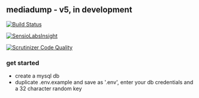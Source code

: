 ## mediadump - v5, in development

[![Build Status](https://travis-ci.org/samthomson/mediadump.svg?branch=v5)](https://travis-ci.org/samthomson/mediadump)

[![SensioLabsInsight](https://insight.sensiolabs.com/projects/96fe7c12-b878-4c84-80b5-51e567ee116d/big.png)](https://insight.sensiolabs.com/projects/96fe7c12-b878-4c84-80b5-51e567ee116d)

[![Scrutinizer Code Quality](https://scrutinizer-ci.com/g/samthomson/mediadump/badges/quality-score.png?b=v5)](https://scrutinizer-ci.com/g/samthomson/mediadump/?branch=v5)


### get started

- create a mysql db
- duplicate .env.example and save as '.env', enter your db credentials and a 32 character random key
